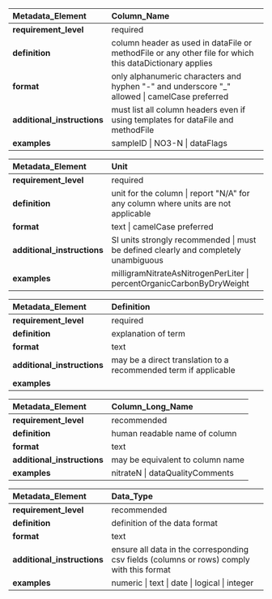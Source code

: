 |Metadata_Element|Column_Name|
|:----------------------------------------------------|:----------------------------------------------------|
|**requirement_level**|required|
|**definition**|column header as used in dataFile or methodFile or any other file for which this dataDictionary applies|
|**format**|only alphanumeric characters and hyphen  "-" and underscore  "_" allowed &#124; camelCase preferred|
|**additional_instructions**|must list all column headers even if using templates for dataFile and methodFile|
|**examples**|sampleID &#124; NO3-N &#124; dataFlags |

|Metadata_Element|Unit|
|:----------------------------------------------------|:----------------------------------------------------|
|**requirement_level**|required|
|**definition**|unit for the column &#124; report "N/A" for any column where units are not applicable|
|**format**|text &#124; camelCase preferred|
|**additional_instructions**|SI units strongly recommended &#124; must be defined clearly and completely unambiguous|
|**examples**|milligramNitrateAsNitrogenPerLiter &#124; percentOrganicCarbonByDryWeight|

|Metadata_Element|Definition|
|:----------------------------------------------------|:----------------------------------------------------|
|**requirement_level**|required|
|**definition**|explanation of term |
|**format**|text|
|**additional_instructions**|may be a direct translation to a recommended term if applicable|
|**examples**||

|Metadata_Element|Column_Long_Name|
|:----------------------------------------------------|:----------------------------------------------------|
|**requirement_level**|recommended|
|**definition**|human readable name of column|
|**format**|text|
|**additional_instructions**|may be equivalent to column name|
|**examples**|nitrateN &#124; dataQualityComments|

|Metadata_Element|Data_Type|
|:----------------------------------------------------|:----------------------------------------------------|
|**requirement_level**|recommended|
|**definition**|definition of the data format|
|**format**|text|
|**additional_instructions**|ensure all data in the corresponding csv fields (columns or rows) comply with this format|
|**examples**|numeric &#124; text &#124; date &#124; logical &#124; integer|
